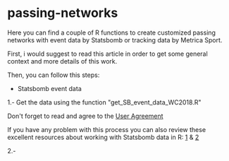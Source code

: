 # passing-networks

Here you can find a couple of R functions to create customized passing networks with event data by Statsbomb or tracking data by Metrica Sport.

First, i would suggest to read this article in order to get some general context and more details of this work.

Then, you can follow this steps:

* Statsbomb event data

1.- Get the data using the function "get_SB_event_data_WC2018.R" 

Don't forget to read and agree to the [User Agreement](https://github.com/statsbomb/open-data/blob/master/LICENSE.pdf)

If you have any problem with this process you can also review these excellent resources about working with Statsbomb data in R:
[1](https://ryo-n7.github.io/2019-08-21-visualize-soccer-statsbomb-part-1/) & [2](https://github.com/FCrSTATS/StatsBomb_WomensData/blob/master/1.GettingStartedWithStatsBombData.md)

2.- 
